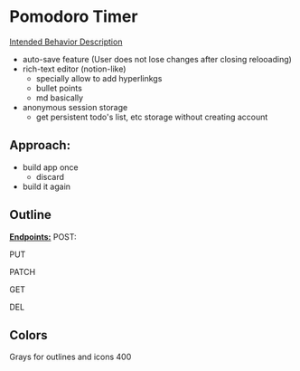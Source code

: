 # Pomodoro Timer

<u>Intended Behavior Description</u>
- auto-save feature (User does not lose changes after closing relooading)
- rich-text editor (notion-like)
  - specially allow to add hyperlinkgs
  - bullet points
  - md basically
- anonymous session storage
  - get persistent todo's list, etc storage without creating account


## Approach:
- build app once
  - discard
- build it again


## Outline
<u>**Endpoints:**</u>
POST:

PUT

PATCH

GET

DEL

## Colors

Grays for outlines and icons 400

